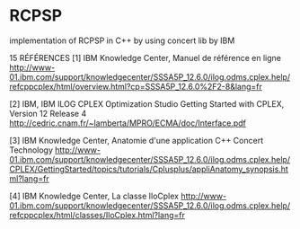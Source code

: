# RCPSP
implementation of RCPSP in C++ by using concert lib by IBM


15 RÉFÉRENCES
[1] IBM Knowledge Center, Manuel de référence en ligne
http://www-01.ibm.com/support/knowledgecenter/SSSA5P_12.6.0/ilog.odms.cplex.help/refcppcplex/html/overview.html?cp=SSSA5P_12.6.0%2F2-8&lang=fr

[2] IBM, IBM ILOG CPLEX Optimization Studio Getting Started with CPLEX, Version 12 Release 4 http://cedric.cnam.fr/~lamberta/MPRO/ECMA/doc/Interface.pdf

[3] IBM Knowledge Center, Anatomie d'une application C++ Concert Technology
http://www-01.ibm.com/support/knowledgecenter/SSSA5P_12.6.0/ilog.odms.cplex.help/CPLEX/GettingStarted/topics/tutorials/Cplusplus/appliAnatomy_synopsis.html?lang=fr

[4] IBM Knowledge Center, La classe IloCplex
http://www-01.ibm.com/support/knowledgecenter/SSSA5P_12.6.0/ilog.odms.cplex.help/refcppcplex/html/classes/IloCplex.html?lang=fr
